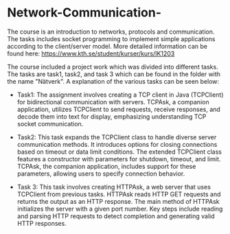 # Network-Communication-
The course is an introduction to networks, protocols and communication. The tasks includes socket programming to implement simple applications according to the client/server model. More detailed information can be found here: https://www.kth.se/student/kurser/kurs/IK1203 

The course included a project work which was divided into different tasks. The tasks are task1, task2, and task 3 which can be found in the folder with the name "Nätverk". A explanation of the various tasks can be seen below:

- Task1: The assignment involves creating a TCP client in Java (TCPClient) for bidirectional communication with servers. TCPAsk, a companion application, utilizes TCPClient to send requests, receive responses, and decode them into text for display, emphasizing understanding TCP socket communication.

- Task2: This task expands the TCPClient class to handle diverse server communication methods. It introduces options for closing connections based on timeout or data limit conditions. The extended TCPClient class features a constructor with parameters for shutdown, timeout, and limit. TCPAsk, the companion application, includes support for these parameters, allowing users to specify connection behavior.

- Task 3: This task involves creating HTTPAsk, a web server that uses TCPClient from previous tasks. HTTPAsk reads HTTP GET requests and returns the output as an HTTP response. The main method of HTTPAsk initializes the server with a given port number. Key steps include reading and parsing HTTP requests to detect completion and generating valid HTTP responses.
